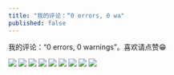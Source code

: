 ```yaml
---
title: "我的评论：“0 errors, 0 wa"
published: false
---
```

我的评论：“0 errors, 0 warnings”。喜欢请点赞😁

![](./1.jpg)
![](./2.jpg)
![](./3.jpg)
![](./4.jpg)
![](./5.jpg)
![](./6.jpg)
![](./7.jpg)
![](./8.jpg)
![](./9.jpg)
